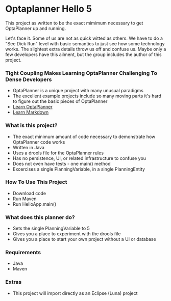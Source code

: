 # Optaplanner Hello 5 #

This project as written to be the exact mimimum necessary to get OptaPlanner up and running.

Let's face it. Some of us are not as quick witted as others. We have to do a "See Dick Run" level with basic semantics to just see how some technology works. The slightest extra details throw us off and confuse us. Maybe only a few developers have this ailment, but the group includes the author of this project.

### Tight Coupling Makes Learning OptaPlanner Challenging To Dense Developers ###

* OptaPlanner is a unique project with many unusual paradigms
* The excellent example projects include so many moving parts it's hard to figure out the basic pieces of OptaPlanner
* [Learn OptaPlanner](https://bitbucket.org/tutorials/markdowndemo)
* [Learn Markdown](http://www.optaplanner.org/)

### What is this project? ###

* The exact minimum amount of code necessary to demonstrate how OptaPlanner code works
* Written in Java
* Uses a drools file for the OptaPlanner rules
* Has no persistence, UI, or related infrastructure to confuse you
* Does not even have tests - one main() method
* Excercises a single PlanningVariable, in a single PlanningEntity

### How To Use This Project ###

* Download code
* Run Maven
* Run HelloApp.main()

### What does this planner do? ###

* Sets the single PlanningVariable to 5
* Gives you a place to experiment with the drools file
* Gives you a place to start your own project without a UI or database

### Requirements ###

* Java
* Maven

### Extras ###

* This project will import directly as an Eclipse (Luna) project